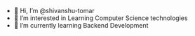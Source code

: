 - 👋 Hi, I’m @shivanshu-tomar
- 👀 I’m interested in Learning Computer Science technologies
- 🌱 I’m currently learning Backend Development


<!---
shivanshu-tomar/shivanshu-tomar is a ✨ special ✨ repository because its `README.md` (this file) appears on your GitHub profile.
You can click the Preview link to take a look at your changes.
--->
